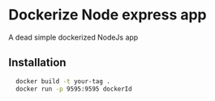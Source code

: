 # Dockerize Node express app

A dead simple dockerized NodeJs app

## Installation
```bash
  docker build -t your-tag .
  docker run -p 9595:9595 dockerId
```
